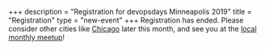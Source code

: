 +++
description = "Registration for devopsdays Minneapolis 2019"
title = "Registration"
type = "new-event"
+++
Registration has ended. Please consider other cities like <a href="https://devopsdays.org/events/2019-chicago/welcome/">Chicago</a> later this month, and see you at the <a href="https://www.meetup.com/DevOps-Minneapolis">local monthly meetup</a>!